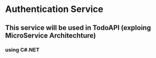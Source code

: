 # Authentication Service 
## This service will be used in TodoAPI (exploing MicroService Architechture)
### using C#.NET 